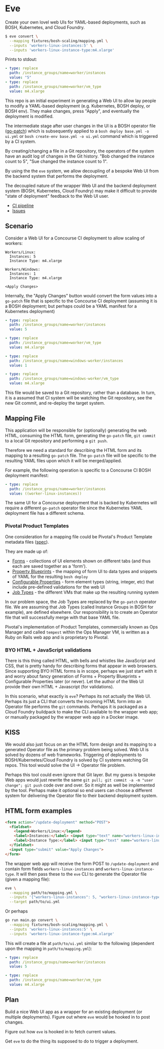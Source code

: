 # Eve

Create your own lovel web UIs for YAML-based deployments, such as BOSH, Kubernetes, and Cloud Foundry.

```bash
$ eve convert \
  --mapping fixtures/bosh-scaling/mapping.yml \
  --inputs 'workers-linux-instances:5' \
  --inputs 'workers-linux-instance-type:m4.xlarge'
```

Prints to stdout:

```yaml
- type: replace
  path: /instance_groups/name=worker/instances
  value: "5"
- type: replace
  path: /instance_groups/name=worker/vm_type
  value: m4.xlarge
```

This repo is an initial experiment in generating a Web UI to allow lay people to modify a YAML-based deployment (e.g. Kubernetes, BOSH deploy, or BOSH env). They make changes, press "Apply", and eventually the deployment is modified.

The intermediate stage after user changes in the UI is a BOSH operator file ([go-patch](https://github.com/cppforlife/go-patch)) which is subsequently applied to a `bosh deploy base.yml -o ui.yml` or `bosh create-env base.yml -o ui.yml` command which is triggered by a CI system. 

By creating/changing a file in a Git repository, the operators of the system have an audit log of changes in the Git history. "Bob changed the instance count to 5", "Sue changed the instance count to 1".

By using the the `eve` system, we allow decoupling of a bespoke Web UI from the backend system that performs the deployment.

The decoupled nature of the wrapper Web UI and the backend deployment system (BOSH, Kubernetes, Cloud Foundry) may make it difficult to provide "state of deployment" feedback to the Web UI user.

* [CI pipeline](https://ci-ohio.starkandwayne.com/teams/cfcommunity/pipelines/eve)
* [Issues](https://github.com/starkandwayne/eve/issues)

## Scenario

Consider a Web UI for a Concourse CI deployment to allow scaling of workers:

```
Workers/Linux:
  Instances: 5
  Instance Type: m4.xlarge

Workers/Windows:
  Instances: 1
  Instance Type: m4.xlarge

<Apply Changes>
```

Internally, the "Apply Changes" button would convert the form values into a `go-patch` file that is specific to the Concourse CI deployment (assuming it is a BOSH deployment; but perhaps could be a YAML manifest for a Kubernetes deployment)

```yaml
- type: replace
  path: /instance_groups/name=worker/instances
  value: 5

- type: replace
  path: /instance_groups/name=worker/vm_type
  value: m4.xlarge

- type: replace
  path: /instance_groups/name=windows-worker/instances
  value: 1

- type: replace
  path: /instance_groups/name=windows-worker/vm_type
  value: m4.xlarge
```

This file would be saved to a Git repository, rather than a database. In turn, it is a assumed that CI system will be watching the Git repository, see the new Git commit, and re-deploy the target system.

## Mapping File

This application will be responsible for (optionally) generating the web HTML, consuming the HTML form, generating the `go-patch` file, `git commit` to a local Git repository and performing a `git push`.

Therefore we need a standard for describing the HTML form and its mapping to a resulting `go-patch` file. The `go-patch` file will be specific to the resulting YAML files upon which it will be merged/applied.

For example, the following operation is specific to a Concourse CI BOSH deployment manifest:

```yaml
- type: replace
  path: /instance_groups/name=worker/instances
  value: ((worker-linux-instances))
```

The same UI for a Concourse deployment that is backed by Kubernetes will require a different `go-patch` operator file since the Kubernetes YAML deployment file has a different schema.

### Pivotal Product Templates

One consideration for a mapping file could be Pivotal's Product Template metadata files ([spec](https://docs.pivotal.io/tiledev/2-0/product-template-reference.html)).

They are made up of:

* [Forms](https://docs.pivotal.io/tiledev/2-0/product-template-reference.html#form-properties) - collections of UI elements shown on different tabs (and thus each are saved together as a 'form').
* [Property Blueprints](https://docs.pivotal.io/tiledev/2-0/product-template-reference.html#property-blueprints) - the mapping of form UI to data types and snippets of YAML for the resulting `bosh deploy`
* [Configurable Properties](https://docs.pivotal.io/tiledev/2-0/product-template-reference.html#configurable-props) - form element types (string, integer, etc) that include pre-defined validations for the web UI
* [Job Types](https://docs.pivotal.io/tiledev/2-0/product-template-reference.html#job-types) - the different VMs that make up the resulting running system

In our problem space, the Job Types are replaced by the `go-patch` operator file. We are assuming that Job Types (called Instance Groups in BOSH for example), are defined elsewhere. Our responsibility is to create an Operator file that will successfully merge with that base YAML file.

Pivotal's implementation of Product Templates, commercially known as Ops Manager and called `tempest` within the Ops Manager VM, is written as a Ruby on Rails web app and is proprietary to Pivotal.

### BYO HTML + JavaScript validations

There is this thing called HTML, with bells and whistles like JavaScript and CSS, that is pretty handy for describing forms that appear in web browsers. Since supporting BYO HTML forms is in scope, perhaps we just start with it and worry about fancy generation of Forms + Property Blueprints + Configurable Properties later (or never). Let the author of the Web UI provide their own HTML + Javascript (for validations).

In this scenario, what exactly is `eve`? Perhaps its not actually the Web UI. Perhaps its just a CLI that converts the incoming HTML form into an Operator file performs the `git` commands. Perhaps it is packaged as a Cloud Foundry buildpack to make the CLI available to the wrapper web app; or manually packaged by the wrapper web app in a Docker image.

## KISS

We would also just focus on an the HTML form design and its mapping to a generated Operator file as the primary problem being solved. Web UI is solved by dozens of web frameworks. Triggering of deployments to BOSH/Kubernetes/Cloud Foundry is solved by CI systems watching Git repos. This tool would solve the UI -> Operator file problem.

Perhaps this tool could even ignore that Git layer. But my guess is bespoke Web apps would just rewrite the same `git pull; git commit -a -m "user change"; git push` code over and over. So it might as well be implemented by the tool. Perhaps make it optional so end users can choose a different system for delivering the Operator file to their backend deployment system.

## HTML form examples

```html
<form action="/update-deployment" method="POST">
  <fieldset>
    <legend>Workers/Linux:</legend>
    <label>Instances:</label> <input type="text" name="workers-linux-instances" value="5">
    <label>Instance Type:</label> <input type="text" name="workers-linux-instance-type" value="m4.xlarge">
  </fieldset>
  <input type="submit" value="Apply Changes">
</form>
```

The wrapper web app will receive the form POST to `/update-deployment` and contain form fields `workers-linux-instances` and `workers-linux-instance-type`. It will then pass these to the `eve` CLI to generate the Operator file (given a mapping file):

```bash
eve \
  --mapping path/to/mapping.yml \
  --inputs '{"workers-linux-instances": 5, "workers-linux-instance-type": "m4.xlarge"}' \
  --target path/to/ui.yml
```

Or perhaps

```bash
go run main.go convert \
  --mapping fixtures/bosh-scaling/mapping.yml \
  --inputs 'workers-linux-instances:5' \
  --inputs 'workers-linux-instance-type:m4.xlarge'
```

This will create a file at `path/to/ui.yml` similar to the following (dependent upon the mapping in `path/to/mapping.yml`):

```yaml
- type: replace
  path: /instance_groups/name=worker/instances
  value: 5

- type: replace
  path: /instance_groups/name=worker/vm_type
  value: m4.xlarge
```

## Plan

Build a nice Web UI app as a wrapper for an existing deployment (or multiple deployments). Figure out where `eve` would be hooked in to post changes.

Figure out how `eve` is hooked in to fetch current values.

Get `eve` to do the thing its supposed to do to trigger a deployment.